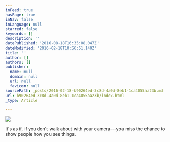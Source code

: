 ```yaml
---
inFeed: true
hasPage: true
inNav: false
inLanguage: null
starred: false
keywords: []
description: ''
datePublished: '2016-08-18T16:35:08.047Z'
dateModified: '2016-02-18T10:56:51.140Z'
title: ''
author: []
authors: []
publisher:
  name: null
  domain: null
  url: null
  favicon: null
sourcePath: _posts/2016-02-18-b90264ed-3c8d-4a0d-8eb1-1ca4055aa23b.md
url: b90264ed-3c8d-4a0d-8eb1-1ca4055aa23b/index.html
_type: Article

---
```

![](https://the-grid-user-content.s3-us-west-2.amazonaws.com/b165d7e5-548c-4797-bf0b-e340e21a6de0.jpg)

It's as if, if you don't walk about with your camera---you miss the chance to show people how you see things.